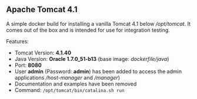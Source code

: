 ## Apache Tomcat 4.1

A simple docker build for installing a vanilla Tomcat 4.1 below
*/opt/tomcat*. It comes out of the box and is intended for use for
integration testing.

Features:

* Tomcat Version: **4.1.40**
* Java Version: **Oracle 1.7.0_51-b13** (base image: *dockerfile/java*)
* Port: **8080**
* User **admin** (Password: **admin**) has been added to access the admin
  applications */host-manager* and */manager*)
* Documentation and examples have been removed
* Command: `/opt/tomcat/bin/catalina.sh run`
